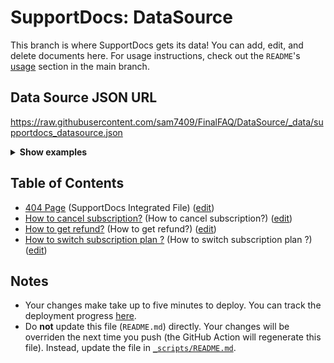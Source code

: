 # SupportDocs: DataSource
This branch is where SupportDocs gets its data! You can add, edit, and delete documents here. For usage instructions, check out the `README`'s [usage](https://github.com/aheze/SupportDocs#using-the-github-repository) section in the main branch.

## Data Source JSON URL
<a href="https://raw.githubusercontent.com/sam7409/FinalFAQ/DataSource/_data/supportdocs_datasource.json">https://raw.githubusercontent.com/sam7409/FinalFAQ/DataSource/_data/supportdocs_datasource.json</a>

<details markdown="1">
<summary><strong>Show examples</strong></summary>

<hr>

### SwiftUI
```swift
struct SwiftUIExampleView_MinimalCode: View {
    let dataSource = URL(string: "https://raw.githubusercontent.com/sam7409/FinalFAQ/DataSource/_data/supportdocs_datasource.json")!
    @State var supportDocsPresented = false
    
    var body: some View {
        Button("Present SupportDocs from SwiftUI!") { supportDocsPresented = true }
        .sheet(isPresented: $supportDocsPresented, content: {
            SupportDocsView(dataSource: dataSource, isPresented: $supportDocsPresented)
        })
    }
}
```

### UIKit
```swift
class UIKitExampleController_MinimalCode: UIViewController {
    /**
    Connect this inside the storyboard.
    
    This is just for demo purposes, so it's not connected yet.
    */
    @IBAction func presentButtonPressed(_ sender: Any) {
        let dataSource = URL(string: "https://raw.githubusercontent.com/sam7409/FinalFAQ/DataSource/_data/supportdocs_datasource.json")!
    
        let supportDocsViewController = SupportDocsViewController(dataSource: dataSource)
        self.present(supportDocsViewController, animated: true, completion: nil)
    }
}
```

<hr>

</details>

## Table of Contents
- [404 Page](https://sam7409.github.io/FinalFAQ/404) (SupportDocs Integrated File) ([edit](https://github.com/sam7409/FinalFAQ/edit/DataSource/FinalFAQ/404.md))
- [How to cancel subscription?](https://sam7409.github.io/FinalFAQ/QNATWO/HowToCancelProSubscription) (How to cancel subscription?) ([edit](https://github.com/sam7409/FinalFAQ/edit/DataSource/QNATWO/HowToCancelProSubscription.md))
- [How to get refund?](https://sam7409.github.io/FinalFAQ/QNAThree/HowToGetRefund) (How to get refund?) ([edit](https://github.com/sam7409/FinalFAQ/edit/DataSource/QNAThree/HowToGetRefund.md))
- [How to switch subscription plan ?](https://sam7409.github.io/FinalFAQ/QNAONE/HowToChangeSubscription) (How to switch subscription plan ?) ([edit](https://github.com/sam7409/FinalFAQ/edit/DataSource/QNAONE/HowToChangeSubscription.md))


## Notes
- Your changes make take up to five minutes to deploy. You can track the deployment progress [here](https://github.com/sam7409/FinalFAQ/deployments/activity_log?environment=github-pages).
- Do **not** update this file (`README.md`) directly. Your changes will be overriden the next time you push (the GitHub Action will regenerate this file). Instead, update the file in [`_scripts/README.md`](https://github.com/sam7409/FinalFAQ/edit/DataSource/_scripts/README.md). 
